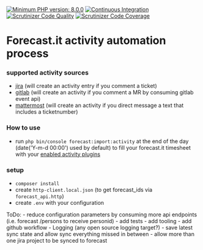 [![Minimum PHP version: 8.0.0](https://img.shields.io/badge/php-8.0%2B-blue.svg)](https://github.com/patrickjaja/forecast.it.fill)
[![Continuous Integration](https://github.com/patrickjaja/forecast.it.fill/actions/workflows/php.yml/badge.svg)](https://github.com/patrickjaja/forecast.it.fill/actions)
[![Scrutinizer Code Quality](https://scrutinizer-ci.com/g/patrickjaja/forecast.it.fill/badges/quality-score.png?b=master)](https://scrutinizer-ci.com/g/patrickjaja/forecast.it.fill?branch=master)
[![Scrutinizer Code Coverage](https://scrutinizer-ci.com/g/patrickjaja/forecast.it.fill/badges/coverage.png?b=master)](https://scrutinizer-ci.com/g/patrickjaja/forecast.it.fill?branch=master)

[comment]: <> ([![codecov]&#40;https://codecov.io/gh/infection/infection/branch/master/graph/badge.svg&#41;]&#40;https://codecov.io/gh/infection/infection&#41;)

# Forecast.it activity automation process
### supported activity sources
 - [jira](src/ForecastAutomation/JiraClient/Shared/Plugin/JiraActivityPlugin.php)
   (will create an activity entry if you comment a ticket)
 - [gitlab](src/ForecastAutomation/GitlabClient/Shared/Plugin/GitlabActivityPlugin.php)
   (will create an activity if you comment a MR by consuming gitlab event api)
 - [mattermost](src/ForecastAutomation/MattermostClient/Shared/Plugin/MattermostActivityPlugin.php)
   (will create an activity if you direct message a text that includes a ticketnumber)
### How to use
 - run `php bin/console forecast:import:activity` at the end of the day (date('Y-m-d 00:00') used by default) to fill your forecast.it timesheet with your [enabled activity plugins](src/ForecastAutomation/Activity/ActivityDependencyProvider.php)

### setup
 - `composer install`
 - create `http-client.local.json` (to get forecast_ids via `forecast_api.http`)
 - create `.env` with your configuration

ToDo:
    - reduce configuration parameters by consuming more api endpoints (i.e. forecast /persons to receive personid)
    - add tests
    - add tooling
    - add github workflow
    - Logging (any open source logging target?)
    - save latest sync state and allow sync everything missed in between
    - allow more than one jira project to be synced to forecast
